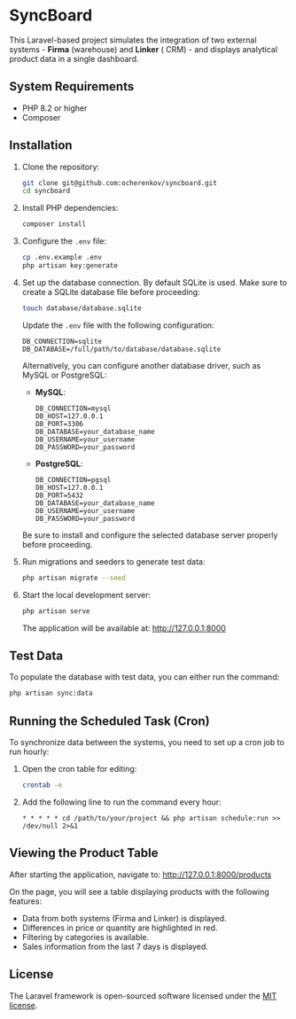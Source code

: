 # SyncBoard

This Laravel-based project simulates the integration of two external systems - **Firma** (warehouse) and **Linker** (
CRM) - and displays analytical product data in a single dashboard.

## System Requirements

- PHP 8.2 or higher
- Composer

## Installation

1. Clone the repository:
   ```bash
   git clone git@github.com:ocherenkov/syncboard.git
   cd syncboard
   ```

2. Install PHP dependencies:
   ```bash
   composer install
   ```

3. Configure the `.env` file:
   ```bash
   cp .env.example .env
   php artisan key:generate
   ```

4. Set up the database connection. By default SQLite is used. Make sure to create a SQLite database file before
   proceeding:
   ```bash
   touch database/database.sqlite
   ```
   Update the `.env` file with the following configuration:
   ```
   DB_CONNECTION=sqlite
   DB_DATABASE=/full/path/to/database/database.sqlite
   ```
   Alternatively, you can configure another database driver, such as MySQL or PostgreSQL:
    - **MySQL**:
      ```
      DB_CONNECTION=mysql
      DB_HOST=127.0.0.1
      DB_PORT=3306
      DB_DATABASE=your_database_name
      DB_USERNAME=your_username
      DB_PASSWORD=your_password
      ```
    - **PostgreSQL**:
      ```
      DB_CONNECTION=pgsql
      DB_HOST=127.0.0.1
      DB_PORT=5432
      DB_DATABASE=your_database_name
      DB_USERNAME=your_username
      DB_PASSWORD=your_password
      ```
   Be sure to install and configure the selected database server properly before proceeding.

5. Run migrations and seeders to generate test data:
   ```bash
   php artisan migrate --seed
   ```

6. Start the local development server:
   ```bash
   php artisan serve
   ```

   The application will be available at: http://127.0.0.1:8000

## Test Data

To populate the database with test data, you can either run the command:

   ```bash
   php artisan sync:data
   ```

## Running the Scheduled Task (Cron)

To synchronize data between the systems, you need to set up a cron job to run hourly:

1. Open the cron table for editing:
   ```bash
   crontab -e
   ```

2. Add the following line to run the command every hour:
   ```
   * * * * * cd /path/to/your/project && php artisan schedule:run >> /dev/null 2>&1
   ```

## Viewing the Product Table

After starting the application, navigate to: http://127.0.0.1:8000/products

On the page, you will see a table displaying products with the following features:

- Data from both systems (Firma and Linker) is displayed.
- Differences in price or quantity are highlighted in red.
- Filtering by categories is available.
- Sales information from the last 7 days is displayed.

## License

The Laravel framework is open-sourced software licensed under the [MIT license](https://opensource.org/licenses/MIT).

